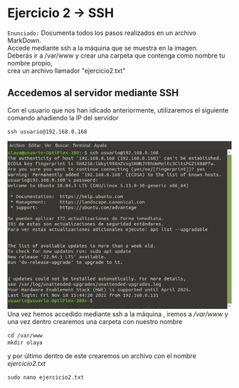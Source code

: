 # Ejercicio 2 -> SSH
`Enunciado:` Documenta todos los pasos realizados en un archivo MarkDown.  
Accede mediante ssh a la máquina que se muestra en la imagen.  
Deberás ir a /var/www y crear una carpeta que contenga como nombre tu nombre propio,  
crea un archivo llamador "ejercicio2.txt"
## Accedemos al servidor mediante SSH
Con el usuario que nos han idicado anteriormente, utilizaremos el siguiente comando añadiendo la IP del servidor
```
ssh usuario@192.168.0.168
```
![Acceso](https://github.com/odembiliov/Examen1triDAW/blob/main/accesossh.png)
Una vez hemos accedido mediante ssh a la máquina , iremos a */var/www* y una vez dentro crearemos una carpeta con nuestro nombre
```
cd /var/www
mkdir olaya
```
y por último dentro de este crearemos un archivo con el nombre *ejercicio2.txt*
```
sudo nano ejercicio2.txt
```
